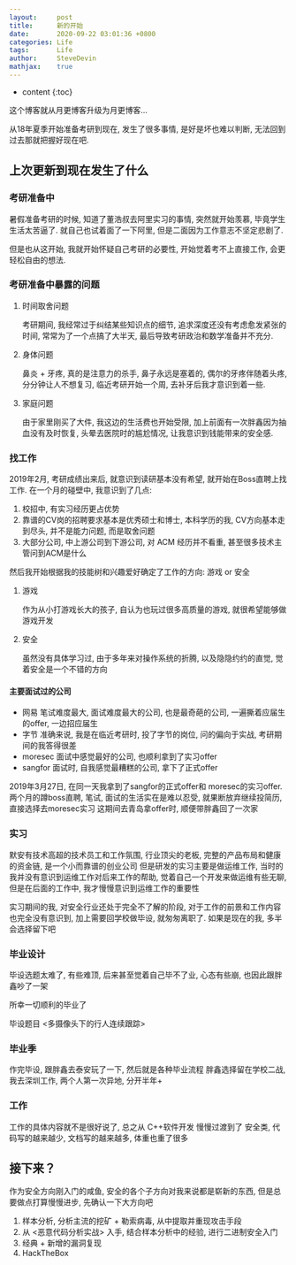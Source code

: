 ```yaml
---
layout:     post
title:      新的开始
date:       2020-09-22 03:01:36 +0800
categories: Life
tags:       Life
author:     SteveDevin
mathjax:    true
---
```

* content
{:toc}


这个博客就从月更博客升级为月更博客...

从18年夏季开始准备考研到现在, 发生了很多事情, 是好是坏也难以判断, 无法回到过去那就把握好现在吧.



## 上次更新到现在发生了什么

### 考研准备中

暑假准备考研的时候, 知道了董浩叔去阿里实习的事情, 突然就开始羡慕, 毕竟学生生活太苦逼了. 就自己也试着面了一下阿里, 但是二面因为工作意志不坚定悲剧了.

但是也从这开始, 我就开始怀疑自己考研的必要性, 开始觉着考不上直接工作, 会更轻松自由的想法.

### 考研准备中暴露的问题

1. 时间取舍问题

    考研期间, 我经常过于纠结某些知识点的细节, 追求深度还没有考虑愈发紧张的时间, 常常为了一个点搞了大半天, 最后导致考研政治和数学准备并不充分.
    
2. 身体问题
    
    鼻炎 + 牙疼, 真的是注意力的杀手, 鼻子永远是塞着的, 偶尔的牙疼伴随着头疼, 分分钟让人不想复习, 临近考研开始一个周, 去补牙后我才意识到着一些.
    
3. 家庭问题

    由于家里刚买了大件, 我这边的生活费也开始受限, 加上前面有一次胖鑫因为抽血没有及时恢复, 头晕去医院时的尴尬情况, 让我意识到钱能带来的安全感.


### 找工作
2019年2月, 考研成绩出来后, 就意识到读研基本没有希望, 就开始在Boss直聘上找工作. 
在一个月的碰壁中, 我意识到了几点:

1. 校招中, 有实习经历更占优势
2. 靠谱的CV岗的招聘要求基本是优秀硕士和博士, 本科学历的我, CV方向基本走到尽头, 并不是能力问题, 而是取舍问题
3. 大部分公司, 中上游公司到下游公司, 对 ACM 经历并不看重, 甚至很多技术主管问到ACM是什么

然后我开始根据我的技能树和兴趣爱好确定了工作的方向: 游戏 or 安全

1. 游戏
    
    作为从小打游戏长大的孩子, 自认为也玩过很多高质量的游戏, 就很希望能够做游戏开发
    
2. 安全
    
    虽然没有具体学习过, 由于多年来对操作系统的折腾, 以及隐隐约约的直觉, 觉着安全是一个不错的方向
    
#### 主要面试过的公司

- 网易 笔试难度最大, 面试难度最大的公司, 也是最奇葩的公司, 一遍撕着应届生的offer, 一边招应届生
- 字节 准确来说, 我是在临近考研时, 投了字节的岗位, 问的偏向于实战, 考研期间的我答得很差
- moresec 面试中感觉最好的公司, 也顺利拿到了实习offer
- sangfor 面试时, 自我感觉最糟糕的公司, 拿下了正式offer

2019年3月27日, 在同一天我拿到了sangfor的正式offer和 moresec的实习offer.
两个月的蹲boss直聘, 笔试, 面试的生活实在是难以忍受, 就果断放弃继续投简历, 直接选择去moresec实习
这期间去青岛拿offer时, 顺便带胖鑫回了一次家

### 实习

默安有技术高超的技术员工和工作氛围, 行业顶尖的老板, 完整的产品布局和健康的资金链, 是一个小而靠谱的创业公司
但是研发的实习主要是做运维工作, 当时的我并没有意识到运维工作对后来工作的帮助, 觉着自己一个开发来做运维有些无聊, 但是在后面的工作中, 我才慢慢意识到运维工作的重要性

实习期间的我, 对安全行业还处于完全不了解的阶段, 对于工作的前景和工作内容也完全没有意识到, 加上需要回学校做毕设, 就匆匆离职了.
如果是现在的我, 多半会选择留下吧

### 毕业设计

毕设选题太难了, 有些难顶, 后来甚至觉着自己毕不了业, 心态有些崩, 也因此跟胖鑫吵了一架

所幸一切顺利的毕业了

毕设题目 <多摄像头下的行人连续跟踪>

### 毕业季

作完毕设, 跟胖鑫去泰安玩了一下, 然后就是各种毕业流程
胖鑫选择留在学校二战, 我去深圳工作, 两个人第一次异地, 分开半年+

### 工作

工作的具体内容就不是很好说了, 总之从 C++软件开发 慢慢过渡到了 安全类, 代码写的越来越少, 文档写的越来越多, 体重也重了很多

## 接下来？

作为安全方向刚入门的咸鱼, 安全的各个子方向对我来说都是崭新的东西, 但是总要做点打算慢慢进步, 先确认一下大方向吧

1. 样本分析, 分析主流的挖矿 + 勒索病毒, 从中提取并重现攻击手段
2. 从 <恶意代码分析实战> 入手, 结合样本分析中的经验, 进行二进制安全入门
3. 经典 + 新增的漏洞复现
4. HackTheBox
